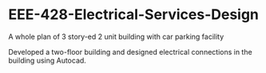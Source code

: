 # EEE-428-Electrical-Services-Design
A whole plan of 3 story-ed 2 unit building with car parking facility

Developed a two-floor building and designed electrical connections in the building using
Autocad.
